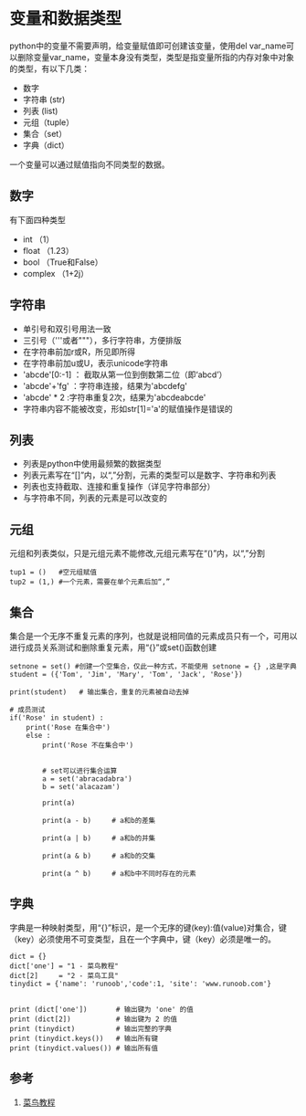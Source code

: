 # 变量和数据类型

python中的变量不需要声明，给变量赋值即可创建该变量，使用del var_name可以删除变量var_name，变量本身没有类型，类型是指变量所指的内存对象中对象的类型，有以下几类：

- 数字
- 字符串 (str)
- 列表 (list)
- 元组（tuple）
- 集合（set）
- 字典（dict）

一个变量可以通过赋值指向不同类型的数据。

## 数字

有下面四种类型
- int （1）
- float （1.23）
- bool （True和False）
- complex （1+2j）


## 字符串

- 单引号和双引号用法一致
- 三引号（'''或者"""），多行字符串，方便排版
- 在字符串前加r或R，所见即所得
- 在字符串前加u或U，表示unicode字符串
- 'abcde'[0:-1] ： 截取从第一位到倒数第二位（即‘abcd’）
- 'abcde'+'fg' ：字符串连接，结果为'abcdefg'
- 'abcde' * 2 :字符串重复2次，结果为'abcdeabcde'
- 字符串内容不能被改变，形如str[1]='a'的赋值操作是错误的

## 列表

- 列表是python中使用最频繁的数据类型
- 列表元素写在“[]”内，以“,”分割，元素的类型可以是数字、字符串和列表
- 列表也支持截取、连接和重复操作（详见字符串部分）
- 与字符串不同，列表的元素是可以改变的


## 元组

元组和列表类似，只是元组元素不能修改,元组元素写在“()”内，以“,”分割
```
tup1 = ()   #空元组赋值
tup2 = (1,) #一个元素，需要在单个元素后加“,” 
```

## 集合

集合是一个无序不重复元素的序列，也就是说相同值的元素成员只有一个，可用以进行成员关系测试和删除重复元素，用“{}”或set()函数创建
```
setnone = set() #创建一个空集合，仅此一种方式，不能使用 setnone = {} ,这是字典
student = ({'Tom', 'Jim', 'Mary', 'Tom', 'Jack', 'Rose'})

print(student)   # 输出集合，重复的元素被自动去掉

# 成员测试
if('Rose' in student) :
    print('Rose 在集合中')
	else :
	    print('Rose 不在集合中')


		# set可以进行集合运算
		a = set('abracadabra')
		b = set('alacazam')

		print(a)

		print(a - b)     # a和b的差集

		print(a | b)     # a和b的并集

		print(a & b)     # a和b的交集

		print(a ^ b)     # a和b中不同时存在的元素

```

## 字典

字典是一种映射类型，用“{}”标识，是一个无序的键(key):值(value)对集合，键（key）必须使用不可变类型，且在一个字典中，键（key）必须是唯一的。
```
dict = {}
dict['one'] = "1 - 菜鸟教程"
dict[2]     = "2 - 菜鸟工具"
tinydict = {'name': 'runoob','code':1, 'site': 'www.runoob.com'}


print (dict['one'])       # 输出键为 'one' 的值
print (dict[2])           # 输出键为 2 的值
print (tinydict)          # 输出完整的字典
print (tinydict.keys())   # 输出所有键
print (tinydict.values()) # 输出所有值
```

## 参考
1. [菜鸟教程](http://www.runoob.com/python3/python3-data-type.html)

